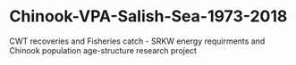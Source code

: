 # Chinook-VPA-Salish-Sea-1973-2018
CWT recoveries and Fisheries catch - SRKW energy requirments and Chinook population age-structure research project
